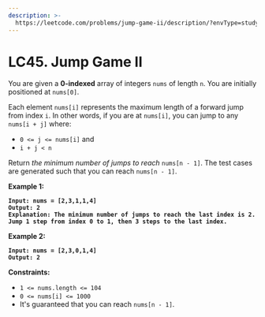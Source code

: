 ```yaml
---
description: >-
  https://leetcode.com/problems/jump-game-ii/description/?envType=study-plan-v2&envId=top-interview-150
---
```


# LC45. Jump Game II

You are given a **0-indexed** array of integers `nums` of length `n`. You are initially positioned at `nums[0]`.

Each element `nums[i]` represents the maximum length of a forward jump from index `i`. In other words, if you are at `nums[i]`, you can jump to any `nums[i + j]` where:

* `0 <= j <= nums[i]` and
* `i + j < n`

Return _the minimum number of jumps to reach_ `nums[n - 1]`. The test cases are generated such that you can reach `nums[n - 1]`.

&#x20;

**Example 1:**

<pre><code><strong>Input: nums = [2,3,1,1,4]
</strong><strong>Output: 2
</strong><strong>Explanation: The minimum number of jumps to reach the last index is 2. Jump 1 step from index 0 to 1, then 3 steps to the last index.
</strong></code></pre>

**Example 2:**

<pre><code><strong>Input: nums = [2,3,0,1,4]
</strong><strong>Output: 2
</strong></code></pre>



**Constraints:**

* `1 <= nums.length <= 104`
* `0 <= nums[i] <= 1000`
* It's guaranteed that you can reach `nums[n - 1]`.
